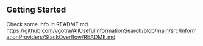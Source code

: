 ## Getting Started

Check some info in README.md https://github.com/vgotra/AllUsefulInformationSearch/blob/main/src/InformationProviders/StackOverflow/README.md
